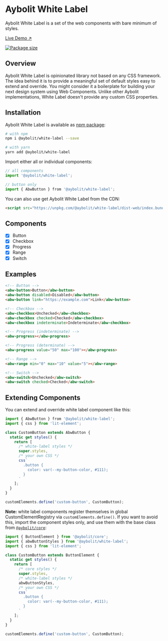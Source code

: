 # Aybolit White Label

Aybolit White Label is a set of the web components with bare minimum of styles.

[Live Demo ↗](https://web-padawan.github.io/aybolit/)

[![Package size](https://badgen.net/bundlephobia/minzip/@aybolit/white-label)](https://bundlephobia.com/result?p=@aybolit/white-label)

## Overview

Aybolit White Label is opinionated library not based on any CSS framework. The idea behind it is to provide a meaningful set of default styles easy to extend and override. You might consider it a boilerplate for building your next  design system using Web Components. Unlike other Aybolit implementations, White Label doesn't provide any custom CSS properties.

## Installation

Aybolit White Label is available as [npm package](https://www.npmjs.com/package/@aybolit/white-label):

```sh
# with npm
npm i @aybolit/white-label --save

# with yarn
yarn add @aybolit/white-label
```

Import either all or individual components:

```js
// all components
import '@aybolit/white-label';

// button only
import { AbwButton } from '@aybolit/white-label';
```

You can also use get Aybolit White Label from the CDN:

```html
<script src="https://unpkg.com/@aybolit/white-label/dist-web/index.bundled.js?module" type="module"></script>
```

## Components

- [x] Button
- [x] Checkbox
- [x] Progress
- [x] Range
- [x] Switch

## Examples

```html
<!-- Button -->
<abw-button>Button</abw-button>
<abw-button disabled>Disabled</abw-button>
<abw-button link="https://example.com">Link</abw-button>

<!-- Checkbox -->
<abw-checkbox>Unchecked</abw-checkbox>
<abw-checkbox checked>Checked</abw-checkbox>
<abw-checkbox indeterminate>Indeterminate</abw-checkbox>

<!-- Progress (indeterminate) -->
<abw-progress></abw-progress>

<!-- Progress (determinate) -->
<abw-progress value="50" max="100"></abw-progress>

<!-- Range -->
<abw-range min="0" max="10" value="5"></abw-range>

<!-- Switch -->
<abw-switch>Unchecked</abw-switch>
<abw-switch checked>Checked</abw-switch>
```

## Extending Components

You can extend and override white label component like this:

```js
import { AbwButton } from '@aybolit/white-label';
import { css } from 'lit-element';

class CustomButton extends AbwButton {
  static get styles() {
    return [
      /* white-label styles */
      super.styles,
      /* your own CSS */
      css`
        .button {
          color: var(--my-button-color, #111);
        }
      `
    ];
  }
}

customElements.define('custom-button', CustomButton);
```

**Note:** white label components register themselves in global CustomElementRegistry via `customElements.define()`. If you want to avoid this, import the component styles only, and use them with the base class from [`@aybolit/core`](https://github.com/web-padawan/aybolit/tree/master/packages/core):

```js
import { ButtonElement } from '@aybolit/core';
import { abwButtonStyles } from '@aybolit/white-label';
import { css } from 'lit-element';

class CustomButton extends ButtonElement {
  static get styles() {
    return [
      /* core styles */
      super.styles,
      /* white-label styles */
      abwButtonStyles,
      /* your own CSS */
      css`
        .button {
          color: var(--my-button-color, #111);
        }
      `
    ];
  }
}

customElements.define('custom-button', CustomButton);
```
